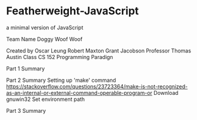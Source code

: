 # Featherweight-JavaScript
a minimal version of JavaScript

Team Name
	Doggy Woof Woof

Created by 
	Oscar Leung 
	Robert Maxton
	Grant Jacobson
Professor
	Thomas Austin
Class
	CS 152 Programming Paradign

Part 1 Summary

Part 2 Summary
	Setting up 'make' command https://stackoverflow.com/questions/23723364/make-is-not-recognized-as-an-internal-or-external-command-operable-program-or
		Download gnuwin32
		Set environment path

Part 3 Summary